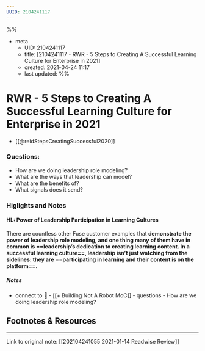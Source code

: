 ```yaml
---
UUID: 2104241117
---
```

%%
- meta
	- UID: 2104241117
	- title: [2104241117 - RWR - 5 Steps to Creating A Successful Learning Culture for Enterprise in 2021]
	- created: 2021-04-24 11:17
	- last updated: 
%%

# RWR - 5 Steps to Creating A Successful Learning Culture for Enterprise in 2021
- [[@reidStepsCreatingSuccessful2020]]


### Questions:
- How are we doing leadership role modeling?
- What are the ways that leadership can model?
- What are the benefits of?
- What signals does it send?

### Higlights and Notes

#### HL: Power of Leadership Participation in Learning Cultures 

There are countless other Fuse customer examples that **demonstrate the power of leadership role modeling, and one thing many of them have in common is ==leadership’s dedication to creating learning content. In a successful learning culture==, leadership isn’t just watching from the sidelines: they are ==participating in learning and their content is on the platform==.**
##### Notes
- connect to 🔌 - [[+ Building Not A Robot MoC]] - questions - How are we doing leadership role modeling?


## Footnotes & Resources

---

Link to original note: [[202104241055 2021-01-14 Readwise Review]]